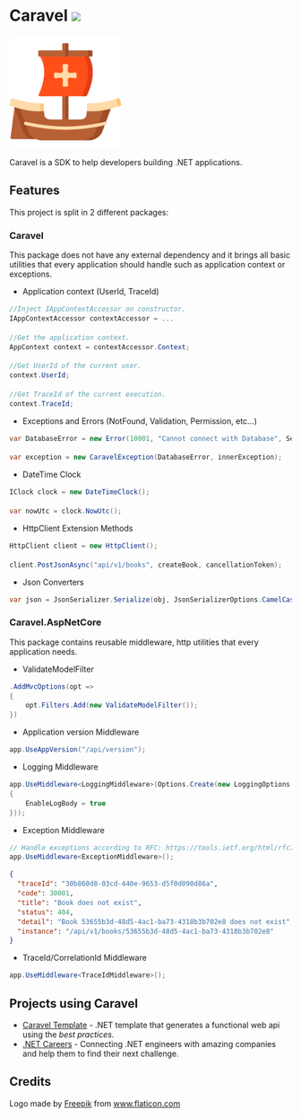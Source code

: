 # Caravel ![](https://github.com/Talento90/Caravel/workflows/Publish/badge.svg)

<img src="https://github.com/Talento90/Caravel/blob/master/assets/logo.svg" width="200">

Caravel is a SDK to help developers building .NET applications.

## Features

This project is split in 2 different packages:

### Caravel

This package does not have any external dependency and it brings all basic utilities that every application should handle such as application context or exceptions.

* Application context (UserId, TraceId)

```c#
//Inject IAppContextAccessor on constructor.
IAppContextAccessor contextAccessor = ...

//Get the application context.
AppContext context = contextAccessor.Context;

//Get UserId of the current user.
context.UserId;

//Get TraceId of the current execution.
context.TraceId;
```
* Exceptions and Errors (NotFound, Validation, Permission, etc...)

```c#
var DatabaseError = new Error(10001, "Cannot connect with Database", Severity.High);

var exception = new CaravelException(DatabaseError, innerException);
```

* DateTime Clock

```c#
IClock clock = new DateTimeClock();

var nowUtc = clock.NowUtc();
```
* HttpClient Extension Methods

```c#
HttpClient client = new HttpClient();

client.PostJsonAsync("api/v1/books", createBook, cancellationToken);

```

* Json Converters

```c#
var json = JsonSerializer.Serialize(obj, JsonSerializerOptions.CamelCase());
```


### Caravel.AspNetCore

This package contains reusable middleware, http utilities that every application needs.

* ValidateModelFilter

```c#
.AddMvcOptions(opt =>
{
    opt.Filters.Add(new ValidateModelFilter());
})
```
* Application version Middleware

```c#
app.UseAppVersion("/api/version");
```
* Logging Middleware

```c#
app.UseMiddleware<LoggingMiddleware>(Options.Create(new LoggingOptions
{
    EnableLogBody = true
}));

```
* Exception Middleware

```c#
// Handle exceptions according to RFC: https://tools.ietf.org/html/rfc7807
app.UseMiddleware<ExceptionMiddleware>();
```

```json
{
  "traceId": "30b860d8-03cd-440e-9653-d5f0d090d86a",
  "code": 30001,
  "title": "Book does not exist",
  "status": 404,
  "detail": "Book 53655b3d-48d5-4ac1-ba73-4318b3b702e8 does not exist",
  "instance": "/api/v1/books/53655b3d-48d5-4ac1-ba73-4318b3b702e8"
}
```

* TraceId/CorrelationId Middleware

```c#
app.UseMiddleware<TraceIdMiddleware>();
```


## Projects using Caravel

* [Caravel Template](https://github.com/Talento90/Caravel-Template) - .NET template that generates a functional web api using the *best practices*.
* [.NET Careers](https://dotnet.careers) - Connecting .NET engineers with amazing companies and help them to find their next challenge.


## Credits

Logo made by <a href="https://www.flaticon.com/authors/freepik" title="Freepik">Freepik</a> from <a href="https://www.flaticon.com/" title="Flaticon"> www.flaticon.com</a>
